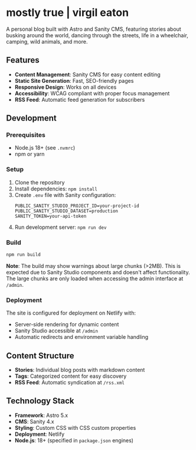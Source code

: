 # mostly true | virgil eaton

A personal blog built with Astro and Sanity CMS, featuring stories about busking around the world, dancing through the streets, life in a wheelchair, camping, wild animals, and more.

## Features

- **Content Management**: Sanity CMS for easy content editing
- **Static Site Generation**: Fast, SEO-friendly pages
- **Responsive Design**: Works on all devices
- **Accessibility**: WCAG compliant with proper focus management
- **RSS Feed**: Automatic feed generation for subscribers

## Development

### Prerequisites

- Node.js 18+ (see `.nvmrc`)
- npm or yarn

### Setup

1. Clone the repository
2. Install dependencies: `npm install`
3. Create `.env` file with Sanity configuration:
   ```
   PUBLIC_SANITY_STUDIO_PROJECT_ID=your-project-id
   PUBLIC_SANITY_STUDIO_DATASET=production
   SANITY_TOKEN=your-api-token
   ```
4. Run development server: `npm run dev`

### Build

```bash
npm run build
```

**Note**: The build may show warnings about large chunks (>2MB). This is expected due to Sanity Studio components and doesn't affect functionality. The large chunks are only loaded when accessing the admin interface at `/admin`.

### Deployment

The site is configured for deployment on Netlify with:
- Server-side rendering for dynamic content
- Sanity Studio accessible at `/admin`
- Automatic redirects and environment variable handling

## Content Structure

- **Stories**: Individual blog posts with markdown content
- **Tags**: Categorized content for easy discovery
- **RSS Feed**: Automatic syndication at `/rss.xml`

## Technology Stack

- **Framework**: Astro 5.x
- **CMS**: Sanity 4.x
- **Styling**: Custom CSS with CSS custom properties
- **Deployment**: Netlify
- **Node.js**: 18+ (specified in `package.json` engines)
